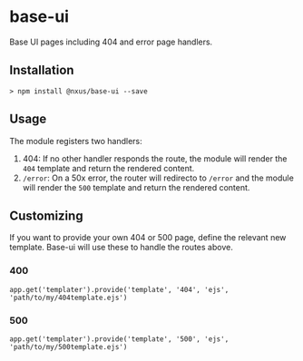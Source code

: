 # base-ui
Base UI pages including 404 and error page handlers.

## Installation

```
> npm install @nxus/base-ui --save
```

## Usage
The module registers two handlers:

1. 404: If no other handler responds the route, the module will render the `404` template and return the rendered content.
1. `/error`: On a 50x error, the router will redirecto to `/error` and the module will render the `500` template and return the rendered content.

## Customizing
If you want to provide your own 404 or 500 page, define the relevant new template. Base-ui will use these to handle the routes above.

### 400
```
app.get('templater').provide('template', '404', 'ejs', 'path/to/my/404template.ejs')
```

### 500
```
app.get('templater').provide('template', '500', 'ejs', 'path/to/my/500template.ejs')
```